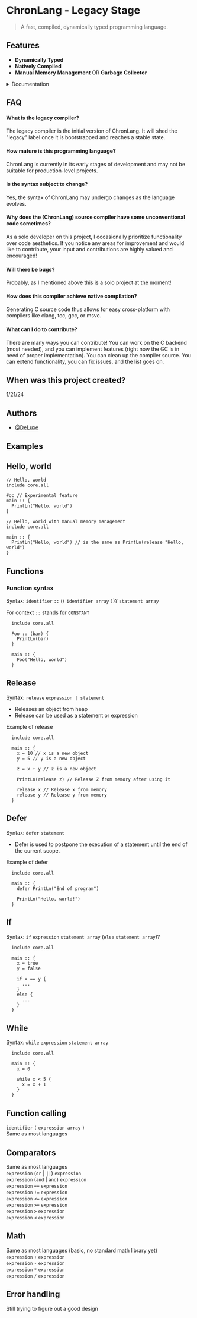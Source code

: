 # ChronLang - Legacy Stage

> A fast, compiled, dynamically typed programming language.

## Features

- **Dynamically Typed**
- **Natively Compiled**
- **Manual Memory Management** OR **Garbage Collector**

<details>
  <summary>Documentation</summary>
  
  - [Hello, world](#hello-world)
  - [Functions](#functions)
  - [Defer](#defer)
  - [If statement](#if)
  - [While statement](#while)
  - [Memory - Release](#release)
  - [Function calling](#function-calling)
  - [Comparators](#comparators)
  - [Math](#math)
  - [Error handling](#error-handling)
</details>

## FAQ

#### What is the legacy compiler?
The legacy compiler is the initial version of ChronLang. It will shed the "legacy" label once it is bootstrapped and reaches a stable state.

#### How mature is this programming language?
ChronLang is currently in its early stages of development and may not be suitable for production-level projects.

#### Is the syntax subject to change?
Yes, the syntax of ChronLang may undergo changes as the language evolves.

#### Why does the (ChronLang) source compiler have some unconventional code sometimes?
As a solo developer on this project, I occasionally prioritize functionality over code aesthetics. If you notice any areas for improvement and would like to contribute, your input and contributions are highly valued and encouraged!

#### Will there be bugs?
Probably, as I mentioned above this is a solo project at the moment!

#### How does this compiler achieve native compilation?
Generating C source code thus allows for easy cross-platform with compilers like clang, tcc, gcc, or msvc.

#### What can I do to contribute?
There are many ways you can contribute! You can work on the C backend (most needed), and you can implement features (right now the GC is in need of proper implementation). You can clean up the compiler source. You can extend functionality, you can fix issues, and the list goes on.

## When was this project created?
1/21/24

## Authors

- [@DeLuxe](https://github.com/DeLuxe-1337)


## Examples

## Hello, world
```chron
// Hello, world
include core.all

#gc // Experimental feature
main :: {
  PrintLn("Hello, world")
}
```

```chron
// Hello, world with manual memory management
include core.all

main :: {
  PrintLn("Hello, world") // is the same as PrintLn(release "Hello, world")
}
```

## Functions

### Function syntax
Syntax:
`identifier` `::` (`(` `identifier array` `)`)? `statement array`

For context `::` stands for `CONSTANT`  
  
```chron
  include core.all 

  Foo :: (bar) {
    PrintLn(bar)
  }

  main :: {
    Foo("Hello, world")
  }
```

## Release
Syntax: 
`release` `expression | statement`

- Releases an object from heap
- Release can be used as a statement or expression  

Example of release
```chron
  include core.all

  main :: {
    x = 10 // x is a new object
    y = 5 // y is a new object

    z = x + y // z is a new object

    PrintLn(release z) // Release Z from memory after using it

    release x // Release x from memory
    release y // Release y from memory
  }
```

## Defer
Syntax:
`defer` `statement`

- Defer is used to postpone the execution of a statement until the end of the current scope.

Example of defer
```chron
  include core.all

  main :: {
    defer PrintLn("End of program")

    PrintLn("Hello, world!")
  }
```

## If
  Syntax: `if` `expression` `statement array` (`else` `statement array`)?

  ```chron
    include core.all

    main :: {
      x = true
      y = false

      if x == y {
        ...
      }
      else {
        ...
      }
    }
  ```

## While
Syntax: `while` `expression` `statement array`

  ```chron
    include core.all

    main :: {
      x = 0

      while x < 5 {
        x = x + 1
      }
    }
  ```

## Function calling
`identifier` `(` `expression array` `)`  
Same as most languages  

## Comparators
Same as most languages  
`expression` (`or` | `||`) `expression`  
`expression` (`and` | `and`) `expression`  
`expression` `==` `expression`  
`expression` `!=` `expression`  
`expression` `<=` `expression`  
`expression` `>=` `expression`  
`expression` `>` `expression`  
`expression` `<` `expression`  

## Math
Same as most languages (basic, no standard math library yet)  
`expression` `+` `expression`  
`expression` `-` `expression`  
`expression` `*` `expression`  
`expression` `/` `expression`  

## Error handling
Still trying to figure out a good design